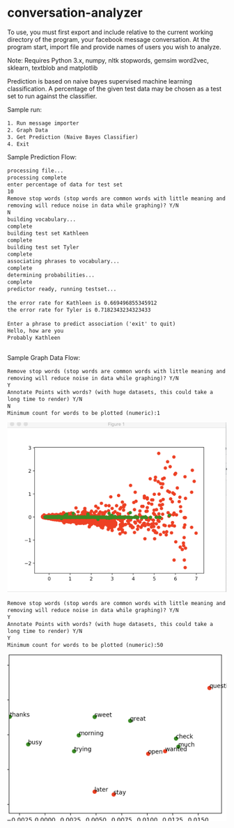 # conversation-analyzer

To use, you must first export and include relative to the current working directory of the program, your facebook message conversation. At the program start, import file and provide names of users you wish to analyze.

Note: Requires Python 3.x, numpy, nltk stopwords, gemsim word2vec, sklearn, textblob and matplotlib

Prediction is based on naive bayes supervised machine learning classification. A percentage of the given test data may be chosen as a test set to run against the classifier.

Sample run:
```
1. Run message importer
2. Graph Data 
3. Get Prediction (Naive Bayes Classifier)
4. Exit
```
Sample Prediction Flow:
```
processing file...
processing complete
enter percentage of data for test set
10
Remove stop words (stop words are common words with little meaning and removing will reduce noise in data while graphing)? Y/N
N
building vocabulary...
complete
building test set Kathleen
complete
building test set Tyler
complete
associating phrases to vocabulary...
complete
determining probabilities...
complete
predictor ready, running testset...

the error rate for Kathleen is 0.669496855345912
the error rate for Tyler is 0.7182343234323433

Enter a phrase to predict association ('exit' to quit)
Hello, how are you
Probably Kathleen


```

Sample Graph Data Flow:
```
Remove stop words (stop words are common words with little meaning and removing will reduce noise in data while graphing)? Y/N
Y
Annotate Points with words? (with huge datasets, this could take a long time to render) Y/N
N
Minimum count for words to be plotted (numeric):1
```
![Non-Annotated Graph](https://raw.githubusercontent.com/matthewstyler/conversation-analyzer/screenshots/screen1.png)
```
Remove stop words (stop words are common words with little meaning and removing will reduce noise in data while graphing)? Y/N
Y
Annotate Points with words? (with huge datasets, this could take a long time to render) Y/N
Y
Minimum count for words to be plotted (numeric):50
```
![Non-Annotated Graph](https://raw.githubusercontent.com/matthewstyler/conversation-analyzer/screenshots/screen2.png)
